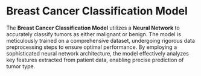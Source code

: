 # Breast Cancer Classification Model
The **Breast Cancer Classification Model** utilizes a **Neural Network** to accurately classify tumors as either malignant or benign. The model is meticulously trained on a comprehensive dataset, undergoing rigorous data preprocessing steps to ensure optimal performance. By employing a sophisticated neural network architecture, the model effectively analyzes key features extracted from patient data, enabling precise prediction of tumor type.

